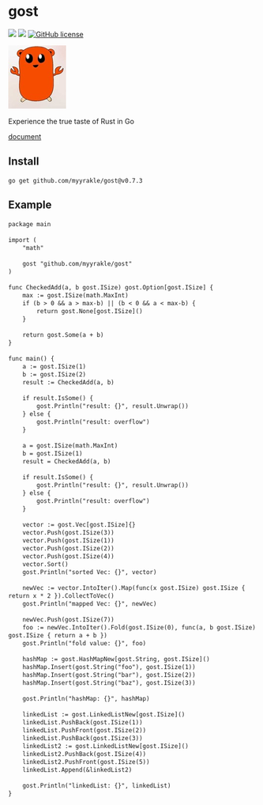 # gost

![](https://img.shields.io/badge/language-Go-00ADD8) ![](https://img.shields.io/badge/version-v0.7.3-brightgreen) [![GitHub license](https://img.shields.io/badge/license-MIT-blue.svg)](./LICENSE)

![](./etc/gorris.jpg)

Experience the true taste of Rust in Go

[document](https://pkg.go.dev/github.com/myyrakle/gost)

## Install

```
go get github.com/myyrakle/gost@v0.7.3
```

## Example

```
package main

import (
	"math"

	gost "github.com/myyrakle/gost"
)

func CheckedAdd(a, b gost.ISize) gost.Option[gost.ISize] {
	max := gost.ISize(math.MaxInt)
	if (b > 0 && a > max-b) || (b < 0 && a < max-b) {
		return gost.None[gost.ISize]()
	}

	return gost.Some(a + b)
}

func main() {
	a := gost.ISize(1)
	b := gost.ISize(2)
	result := CheckedAdd(a, b)

	if result.IsSome() {
		gost.Println("result: {}", result.Unwrap())
	} else {
		gost.Println("result: overflow")
	}

	a = gost.ISize(math.MaxInt)
	b = gost.ISize(1)
	result = CheckedAdd(a, b)

	if result.IsSome() {
		gost.Println("result: {}", result.Unwrap())
	} else {
		gost.Println("result: overflow")
	}

	vector := gost.Vec[gost.ISize]{}
	vector.Push(gost.ISize(3))
	vector.Push(gost.ISize(1))
	vector.Push(gost.ISize(2))
	vector.Push(gost.ISize(4))
	vector.Sort()
	gost.Println("sorted Vec: {}", vector)

	newVec := vector.IntoIter().Map(func(x gost.ISize) gost.ISize { return x * 2 }).CollectToVec()
	gost.Println("mapped Vec: {}", newVec)

	newVec.Push(gost.ISize(7))
	foo := newVec.IntoIter().Fold(gost.ISize(0), func(a, b gost.ISize) gost.ISize { return a + b })
	gost.Println("fold value: {}", foo)

	hashMap := gost.HashMapNew[gost.String, gost.ISize]()
	hashMap.Insert(gost.String("foo"), gost.ISize(1))
	hashMap.Insert(gost.String("bar"), gost.ISize(2))
	hashMap.Insert(gost.String("baz"), gost.ISize(3))

	gost.Println("hashMap: {}", hashMap)

	linkedList := gost.LinkedListNew[gost.ISize]()
	linkedList.PushBack(gost.ISize(1))
	linkedList.PushFront(gost.ISize(2))
	linkedList.PushBack(gost.ISize(3))
	linkedList2 := gost.LinkedListNew[gost.ISize]()
	linkedList2.PushBack(gost.ISize(4))
	linkedList2.PushFront(gost.ISize(5))
	linkedList.Append(&linkedList2)

	gost.Println("linkedList: {}", linkedList)
}
```
